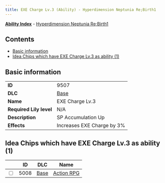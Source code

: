 ```yaml
---
title: EXE Charge Lv.3 (Ability) - Hyperdimension Neptunia Re;Birth1
---
```


[**Ability Index**](/neptunia/rb1/ability/index.html) - [Hyperdimension Neptunia Re;Birth1](/neptunia/rb1)

## Contents

- [Basic information](#basic-information)
- [Idea Chips which have EXE Charge Lv.3 as ability (1)](#idea-chips-which-have-exe-charge-lv3-as-ability-1)

## Basic information

|   |   |
| -- | -- |
| **ID** | 9507
**DLC** | [Base](/neptunia/rb1/dlc/1-base.html)
**Name** | EXE Charge Lv.3
**Required Lily level** | N/A
**Description** | SP Accumulation Up
**Effects** | Increases EXE Charge by 3% |


## Idea Chips which have EXE Charge Lv.3 as ability (1)

|    | ID | DLC | Name |
| -- | -- | --- | ---- |
| <input type="checkbox" id="rb1-item-1-5008" class="trackbox" /> | 5008 | [Base](/neptunia/rb1/dlc/1-base.html) | [Action RPG](/neptunia/rb1/item/1-5008-action-rpg.html) |
